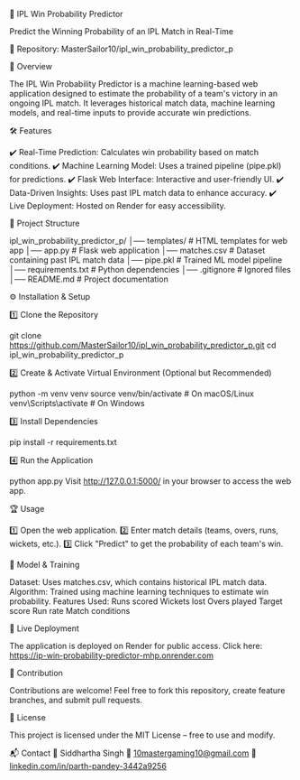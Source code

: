 🏏 IPL Win Probability Predictor

Predict the Winning Probability of an IPL Match in Real-Time

🔗 Repository: MasterSailor10/ipl_win_probability_predictor_p

🚀 Overview

The IPL Win Probability Predictor is a machine learning-based web application designed to estimate the probability of a team's victory in an ongoing IPL match. It leverages historical match data, machine learning models, and real-time inputs to provide accurate win predictions.

🛠️ Features

✔️ Real-Time Prediction: Calculates win probability based on match conditions. ✔️ Machine Learning Model: Uses a trained pipeline (pipe.pkl) for predictions. ✔️ Flask Web Interface: Interactive and user-friendly UI. ✔️ Data-Driven Insights: Uses past IPL match data to enhance accuracy. ✔️ Live Deployment: Hosted on Render for easy accessibility.

📂 Project Structure

ipl_win_probability_predictor_p/ │── templates/ # HTML templates for web app
│── app.py # Flask web application
│── matches.csv # Dataset containing past IPL match data
│── pipe.pkl # Trained ML model pipeline
│── requirements.txt # Python dependencies
│── .gitignore # Ignored files
│── README.md # Project documentation

⚙️ Installation & Setup

1️⃣ Clone the Repository

git clone https://github.com/MasterSailor10/ipl_win_probability_predictor_p.git cd ipl_win_probability_predictor_p

2️⃣ Create & Activate Virtual Environment (Optional but Recommended)

python -m venv venv source venv/bin/activate # On macOS/Linux venv\Scripts\activate # On Windows

3️⃣ Install Dependencies

pip install -r requirements.txt

4️⃣ Run the Application

python app.py Visit http://127.0.0.1:5000/ in your browser to access the web app.

🏆 Usage

1️⃣ Open the web application. 2️⃣ Enter match details (teams, overs, runs, wickets, etc.). 3️⃣ Click "Predict" to get the probability of each team's win.

🎯 Model & Training

Dataset: Uses matches.csv, which contains historical IPL match data. Algorithm: Trained using machine learning techniques to estimate win probability. Features Used: Runs scored Wickets lost Overs played Target score Run rate Match conditions

🔗 Live Deployment

The application is deployed on Render for public access. Click here: https://ip-win-probability-predictor-mhp.onrender.com

🤝 Contribution

Contributions are welcome! Feel free to fork this repository, create feature branches, and submit pull requests.

📜 License

This project is licensed under the MIT License – free to use and modify.

📬 Contact 👤 Siddhartha Singh 📧 10mastergaming10@gmail.com 🔗 [linkedin.com/in/parth-pandey-3442a9256](https://www.linkedin.com/in/siddhartha1010/)
